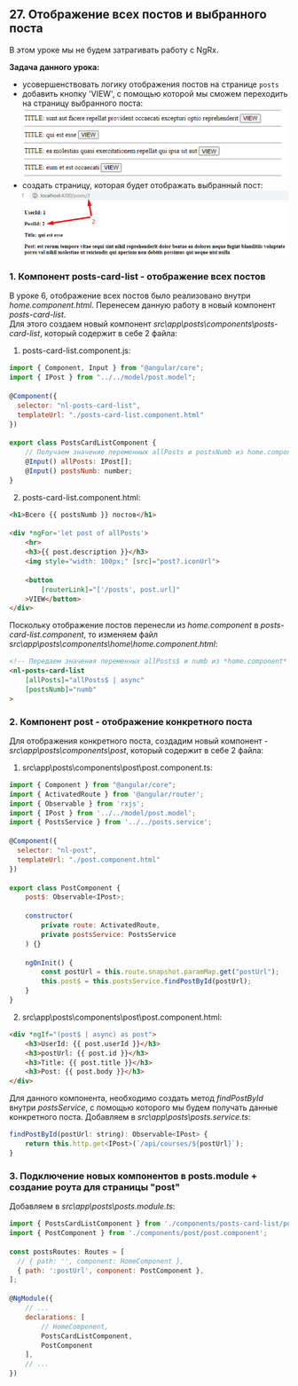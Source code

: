 ## 27. Отображение всех постов и выбранного поста

В этом уроке мы не будем затрагивать работу с NgRx. 

**Задача данного урока:**
- усовершенствовать логику отображения постов на странице `posts`
- добавить кнопку 'VIEW', с помощью которой мы сможем переходить на страницу выбранного поста:
	![](./img/27.1.png)
- создать страницу, которая будет отображать выбранный пост:
	![](./img/27.2.png)

### 1. Компонент posts-card-list - отображение всех постов

В уроке 6, отображение всех постов было реализовано внутри *home.component.html*. Перенесем данную работу в новый компонент *posts-card-list*.   
Для этого создаем новый компонент *src\app\posts\components\posts-card-list*, который содержит в себе 2 файла:

1. posts-card-list.component.js:
```js
import { Component, Input } from "@angular/core";
import { IPost } from "../../model/post.model";

@Component({
  selector: "nl-posts-card-list",
  templateUrl: "./posts-card-list.component.html"
})

export class PostsCardListComponent {
	// Получаем значение переменных allPosts и postsNumb из home.component
	@Input() allPosts: IPost[];
	@Input() postsNumb: number;
}
```

2. posts-card-list.component.html:
```html
<h1>Всего {{ postsNumb }} постов</h1>

<div *ngFor='let post of allPosts'>
	<hr>
	<h3>{{ post.description }}</h3>
	<img style="width: 100px;" [src]="post?.iconUrl">
	
	<button
		[routerLink]="['/posts', post.url]"
	>VIEW</button>
</div>
```

Поскольку отображение постов перенесли из *home.component* в *posts-card-list.component*, то изменяем файл *src\app\posts\components\home\home.component.html*:
```html
<!-- Передаем значения переменных allPosts$ и numb из *home.component* в *posts-card-list.component* -->
<nl-posts-card-list
	[allPosts]="allPosts$ | async"
	[postsNumb]="numb"
>
```

### 2. Компонент post - отображение конкретного поста

Для отображения конкретного поста, создадим новый компонент - *src\app\posts\components\post*, который содержит в себе 2 файла:

1. src\app\posts\components\post\post.component.ts:
```js
import { Component } from "@angular/core";
import { ActivatedRoute } from '@angular/router';
import { Observable } from 'rxjs';
import { IPost } from '../../model/post.model';
import { PostsService } from '../../posts.service';

@Component({
  selector: "nl-post",
  templateUrl: "./post.component.html"
})

export class PostComponent {
	post$: Observable<IPost>;

	constructor(
		private route: ActivatedRoute,
		private postsService: PostsService
	) {}

	ngOnInit() {
		const postUrl = this.route.snapshot.paramMap.get("postUrl");
		this.post$ = this.postsService.findPostById(postUrl);
	}
}
```

2. src\app\posts\components\post\post.component.html:
```html
<div *ngIf="(post$ | async) as post">
	<h3>UserId: {{ post.userId }}</h3>
	<h3>postUrl: {{ post.id }}</h3>
	<h3>Title: {{ post.title }}</h3>
	<h3>Post: {{ post.body }}</h3>
</div>
```

Для данного компонента, необходимо создать метод *findPostById* внутри *postsService*, с помощью которого мы будем получать данные конкретного поста. 
Добавляем в *src\app\posts\posts.service.ts*:
```js
findPostById(postUrl: string): Observable<IPost> {
	return this.http.get<IPost>(`/api/courses/${postUrl}`);
}
```

### 3. Подключение новых компонентов в posts.module + создание роута для страницы "post"

Добавляем в *src\app\posts\posts.module.ts*:
```js
import { PostsCardListComponent } from './components/posts-card-list/posts-card-list.component';
import { PostComponent } from './components/post/post.component';

const postsRoutes: Routes = [
  // { path: '', component: HomeComponent },
  { path: ':postUrl', component: PostComponent },
];

@NgModule({
	// ...
	declarations: [
		// HomeComponent, 
		PostsCardListComponent,
		PostComponent
	],
	// ...
})
```
